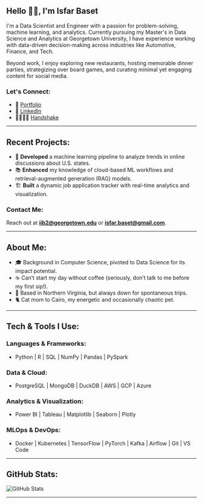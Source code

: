## Hello 👋🏼, I'm Isfar Baset

I'm a Data Scientist and Engineer with a passion for problem-solving, machine learning, and analytics. Currently pursuing my Master's in Data Science and Analytics at Georgetown University, I have experience working with data-driven decision-making across industries like Automotive, Finance, and Tech.

Beyond work, I enjoy exploring new restaurants, hosting memorable dinner parties, strategizing over board games, and curating minimal yet engaging content for social media.

### Let's Connect:
- 🔗 [Portfolio](https://isfarbaset.georgetown.domains/dsan-website/_site/)
- 💼 [LinkedIn](https://linkedin.com/in/isfarbaset)
- 🫱🏼‍🫲🏽 [Handshake](https://georgetown.joinhandshake.com/profiles/ck7gh6)

---

## Recent Projects:

- 🚀 **Developed** a machine learning pipeline to analyze trends in online discussions about U.S. states.
- 📚 **Enhanced** my knowledge of cloud-based ML workflows and retrieval-augmented generation (RAG) models.
- 🏗️ **Built** a dynamic job application tracker with real-time analytics and visualization.

### Contact Me:
Reach out at **iib2@georgetown.edu** or **isfar.baset@gmail.com**.

---

## About Me:

- 🎓 Background in Computer Science, pivoted to Data Science for its impact potential.
- ☕ Can’t start my day without coffee (seriously, don’t talk to me before my first sip!).
- 📍 Based in Northern Virginia, but always down for spontaneous trips.
- 🐈 Cat mom to Cairo, my energetic and occasionally chaotic pet.

---

## Tech & Tools I Use:

### Languages & Frameworks:
- Python | R | SQL | NumPy | Pandas | PySpark

### Data & Cloud:
- PostgreSQL | MongoDB | DuckDB | AWS | GCP | Azure

### Analytics & Visualization:
- Power BI | Tableau | Matplotlib | Seaborn | Plotly

### MLOps & DevOps:
- Docker | Kubernetes | TensorFlow | PyTorch | Kafka | Airflow | Git | VS Code

---

## GitHub Stats:
![GitHub Stats](https://github-readme-stats.vercel.app/api?username=yourgithub&show_icons=true&theme=dark)

---

<!---
isfarbaset/isfarbaset is a ✨ special ✨ repository because its `README.md` (this file) appears on your GitHub profile.
You can click the Preview link to take a look at your changes.
--->
